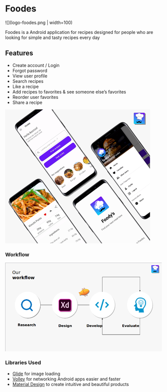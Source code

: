 # Foodes 

![](logo-foodes.png | width=100)

Foodes is a Android application for recipes designed for people who are looking for simple and tasty recipes every day 


## Features
 - Create account / Login
 - Forgot password
 - View user profile
 - Search recipes 
 - Like a recipe
- Add recipes to favorites
& see someone else’s favorites
- Reorder user favorites
- Share a recipe

![](features.png)

### Workflow
![](workflow.png)

### Libraries Used
- [Glide](https://bumptech.github.io/glide/) for image loading 
- [Volley](https://developer.android.com/training/volley/index.html) for networking Android apps easier and faster
- [Material Design](https://material.io/design/) to create intuitive and beautiful products


